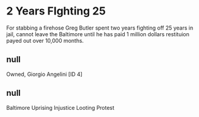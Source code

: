 # 2 Years FIghting 25 

For stabbing a firehose Greg Butler spent two years fighting off 25 years in jail, cannot leave the Baltimore until he has paid 1 million dollars restituion payed out over 10,000 months. 

## null

Owned, Giorgio Angelini [ID 4]

## null

Baltimore Uprising
Injustice
Looting
Protest

